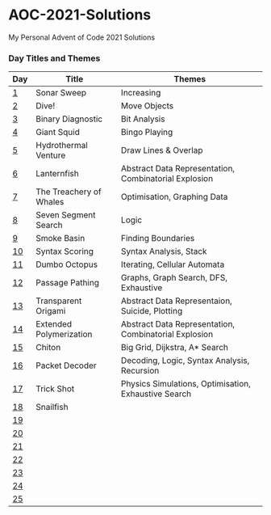 # AOC-2021-Solutions
My Personal Advent of Code 2021 Solutions


### Day Titles and Themes
| Day | Title | Themes |  
|-----|-------|--------|
|[1](./Days/Day_1)|Sonar Sweep|Increasing|  
|[2](./Days/Day_2)|Dive!|Move Objects|  
|[3](./Days/Day_3)|Binary Diagnostic|Bit Analysis|  
|[4](./Days/Day_4)|Giant Squid|Bingo Playing|  
|[5](./Days/Day_5)|Hydrothermal Venture|Draw Lines & Overlap|  
|[6](./Days/Day_6)|Lanternfish|Abstract Data Representation, Combinatorial Explosion|  
|[7](./Days/Day_7)|The Treachery of Whales|Optimisation, Graphing Data|  
|[8](./Days/Day_8)|Seven Segment Search|Logic|  
|[9](./Days/Day_9)|Smoke Basin|Finding Boundaries|  
|[10](./Days/Day_10)|Syntax Scoring|Syntax Analysis, Stack|  
|[11](./Days/Day_11)|Dumbo Octopus|Iterating, Cellular Automata|  
|[12](./Days/Day_12)|Passage Pathing|Graphs, Graph Search, DFS, Exhaustive|  
|[13](./Days/Day_13)|Transparent Origami|Abstract Data Representaion, Suicide, Plotting|  
|[14](./Days/Day_14)|Extended Polymerization|Abstract Data Representation, Combinatorial Explosion|  
|[15](./Days/Day_15)|Chiton|Big Grid, Dijkstra, A* Search|  
|[16](./Days/Day_16)|Packet Decoder|Decoding, Logic, Syntax Analysis, Recursion|  
|[17](./Days/Day_17)|Trick Shot|Physics Simulations, Optimisation, Exhaustive Search|  
|[18](./Days/Day_18)|Snailfish| |  
|[19](./Days/Day_19)| | |  
|[20](./Days/Day_20)| | |  
|[21](./Days/Day_21)| | |  
|[22](./Days/Day_22)| | |  
|[23](./Days/Day_23)| | |  
|[24](./Days/Day_24)| | |  
|[25](./Days/Day_25)| | |  
